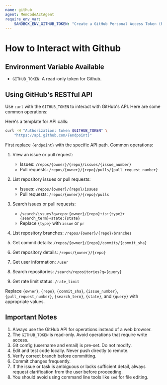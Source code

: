 ```yaml
---
name: github
agent: MemCodeActAgent
require_env_var:
    SANDBOX_ENV_GITHUB_TOKEN: "Create a GitHub Personal Access Token (https://docs.github.com/en/authentication/keeping-your-account-and-data-secure/managing-your-personal-access-tokens) and set it as SANDBOX_GITHUB_TOKEN in your environment variables."
---
```


# How to Interact with Github

## Environment Variable Available

- `GITHUB_TOKEN`: A read-only token for Github.

## Using GitHub's RESTful API

Use `curl` with the `GITHUB_TOKEN` to interact with GitHub's API. Here are some common operations:

Here's a template for API calls:

```sh
curl -H "Authorization: token $GITHUB_TOKEN" \
    "https://api.github.com/{endpoint}"
```

First replace `{endpoint}` with the specific API path. Common operations:

1. View an issue or pull request:
   - Issues: `/repos/{owner}/{repo}/issues/{issue_number}`
   - Pull requests: `/repos/{owner}/{repo}/pulls/{pull_request_number}`

2. List repository issues or pull requests:
   - Issues: `/repos/{owner}/{repo}/issues`
   - Pull requests: `/repos/{owner}/{repo}/pulls`

3. Search issues or pull requests:
   - `/search/issues?q=repo:{owner}/{repo}+is:{type}+{search_term}+state:{state}`
   - Replace `{type}` with `issue` or `pr`

4. List repository branches:
   `/repos/{owner}/{repo}/branches`

5. Get commit details:
   `/repos/{owner}/{repo}/commits/{commit_sha}`

6. Get repository details:
   `/repos/{owner}/{repo}`

7. Get user information:
   `/user`

8. Search repositories:
   `/search/repositories?q={query}`

9. Get rate limit status:
   `/rate_limit`

Replace `{owner}`, `{repo}`, `{commit_sha}`, `{issue_number}`, `{pull_request_number}`,
`{search_term}`, `{state}`, and `{query}` with appropriate values.

## Important Notes

1. Always use the GitHub API for operations instead of a web browser.
2. The `GITHUB_TOKEN` is read-only. Avoid operations that require write access.
3. Git config (username and email) is pre-set. Do not modify.
4. Edit and test code locally. Never push directly to remote.
5. Verify correct branch before committing.
6. Commit changes frequently.
7. If the issue or task is ambiguous or lacks sufficient detail, always request clarification from the user before proceeding.
8. You should avoid using command line tools like `sed` for file editing.
